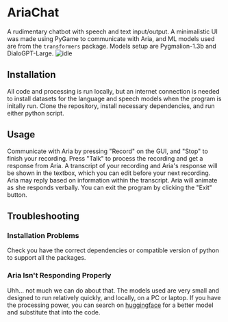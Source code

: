 # AriaChat
A rudimentary chatbot with speech and text input/output. A minimalistic UI was made using PyGame to communicate with Aria, and ML models used are from the ```transformers``` package. Models setup are Pygmalion-1.3b and DialoGPT-Large.
![idle](https://github.com/user-attachments/assets/ee18cc14-199f-455b-976e-776bc7611acc)
## Installation
All code and processing is run locally, but an internet connection is needed to install datasets for the language and speech models when the program is initally run. Clone the repository, install necessary dependencies, and run either python script.
## Usage
Communicate with Aria by pressing "Record" on the GUI, and "Stop" to finish your recording. Press "Talk" to process the recording and get a response from Aria. A transcript of your recording and Aria's response will be shown in the textbox, which you can edit before your next recording. Aria may reply based on information within the transcript.
Aria will animate as she responds verbally. You can exit the program by clicking the "Exit" button.
## Troubleshooting
### Installation Problems
Check you have the correct dependencies or compatible version of python to support all the packages.
### Aria Isn't Responding Properly
Uhh... not much we can do about that. The models used are very small and designed to run relatively quickly, and locally, on a PC or laptop. If you have the processing power, you can search on [huggingface](https://huggingface.co/models) for a better model and substitute that into the code.
